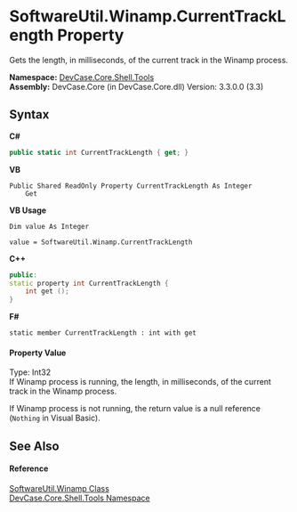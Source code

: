 # SoftwareUtil.Winamp.CurrentTrackLength Property 
 

Gets the length, in milliseconds, of the current track in the Winamp process.

**Namespace:**&nbsp;<a href="N_DevCase_Core_Shell_Tools">DevCase.Core.Shell.Tools</a><br />**Assembly:**&nbsp;DevCase.Core (in DevCase.Core.dll) Version: 3.3.0.0 (3.3)

## Syntax

**C#**<br />
``` C#
public static int CurrentTrackLength { get; }
```

**VB**<br />
``` VB
Public Shared ReadOnly Property CurrentTrackLength As Integer
	Get
```

**VB Usage**<br />
``` VB Usage
Dim value As Integer

value = SoftwareUtil.Winamp.CurrentTrackLength

```

**C++**<br />
``` C++
public:
static property int CurrentTrackLength {
	int get ();
}
```

**F#**<br />
``` F#
static member CurrentTrackLength : int with get

```


#### Property Value
Type: Int32<br />If Winamp process is running, the length, in milliseconds, of the current track in the Winamp process. 

 If Winamp process is not running, the return value is a null reference (`Nothing` in Visual Basic).

## See Also


#### Reference
<a href="T_DevCase_Core_Shell_Tools_SoftwareUtil_Winamp">SoftwareUtil.Winamp Class</a><br /><a href="N_DevCase_Core_Shell_Tools">DevCase.Core.Shell.Tools Namespace</a><br />